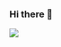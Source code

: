 ### Hi there 👋

<!--### 🔭 I’m currently working on --!>

<img src="https://img.shields.io/badge/python%20-%2314354C.svg?&style=for-the-badge&logo=python&logoColor=white" />
<!--
**Coderangshu/Coderangshu** is a ✨ _special_ ✨ repository because its `README.md` (this file) appears on your GitHub profile.

Here are some ideas to get you started:

- 🔭 I’m currently working on ...
- 🌱 I’m currently learning ...
- 👯 I’m looking to collaborate on ...
- 🤔 I’m looking for help with ...
- 💬 Ask me about ...
- 📫 How to reach me: ...
- 😄 Pronouns: ...
- ⚡ Fun fact: ...
-->
